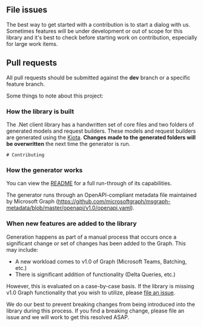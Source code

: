 ## File issues
The best way to get started with a contribution is to start a dialog with us. Sometimes features will be under development or out of scope for this library and it's best to check before starting work on contribution, especially for large work items.

## Pull requests
All pull requests should be submitted against the **dev** branch or a specific feature branch. 

Some things to note about this project:

### How the library is built
The .Net client library has a handwritten set of core files and two folders of generated models and request builders. These models and request builders are generated using the [Kiota](https://github.com/microsoft/kiota). **Changes made to the generated folders will be overwritten** the next time the generator is run. 
```suggestion
# Contributing
```

### How the generator works
You can view the [README](https://github.com/microsoft/kiota/blob/main/README.md) for a full run-through of its capabilities.

The generator runs through an OpenAPI-compliant metadata file maintained by Microsoft Graph (https://github.com/microsoftgraph/msgraph-metadata/blob/master/openapi/v1.0/openapi.yaml).

### When new features are added to the library
Generation happens as part of a manual process that occurs once a significant change or set of changes has been added to the Graph. This may include:
 - A new workload comes to v1.0 of Graph (Microsoft Teams, Batching, etc.)
 - There is significant addition of functionality (Delta Queries, etc.)
 
However, this is evaluated on a case-by-case basis. If the library is missing v1.0 Graph functionality that you wish to utilize, please [file an issue](https://github.com/microsoftgraph/msgraph-sdk-typescript/issues).

We do our best to prevent breaking changes from being introduced into the library during this process. If you find a breaking change, please file an issue and we will work to get this resolved ASAP.
